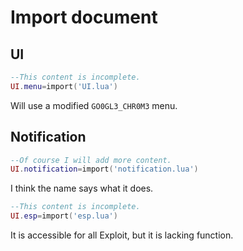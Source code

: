 # Import document

## UI
```lua
--This content is incomplete.
UI.menu=import('UI.lua')
```
Will use a modified `GO0GL3_CHR0M3` menu.

## Notification
```lua
--Of course I will add more content.
UI.notification=import('notification.lua')
```
I think the name says what it does.

```lua
--This content is incomplete.
UI.esp=import('esp.lua')
```
It is accessible for all Exploit, but it is lacking function.